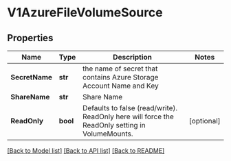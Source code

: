 # V1AzureFileVolumeSource

## Properties
Name | Type | Description | Notes
------------ | ------------- | ------------- | -------------
**SecretName** | **str** | the name of secret that contains Azure Storage Account Name and Key | 
**ShareName** | **str** | Share Name | 
**ReadOnly** | **bool** | Defaults to false (read/write). ReadOnly here will force the ReadOnly setting in VolumeMounts. | [optional] 

[[Back to Model list]](../README.md#documentation-for-models) [[Back to API list]](../README.md#documentation-for-api-endpoints) [[Back to README]](../README.md)


